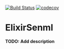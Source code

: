 [![Build Status](https://travis-ci.com/calipo/elixir_senml.svg?branch=master)](https://travis-ci.com/fargozhu/elixir_senml) 
[![codecov](https://codecov.io/gh/calipo/elixir_senml/branch/master/graph/badge.svg)](https://codecov.io/gh/calipo/elixir_senml)



# ElixirSenml

**TODO: Add description**
